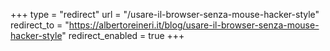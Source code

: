 +++
type = "redirect"
url = "/usare-il-browser-senza-mouse-hacker-style"
redirect_to = "https://albertoreineri.it/blog/usare-il-browser-senza-mouse-hacker-style"
redirect_enabled = true
+++